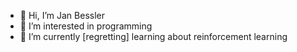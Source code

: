 - 👋 Hi, I’m Jan Bessler
- 👀 I’m interested in programming
- 🌱 I’m currently [regretting] learning about reinforcement learning

<!---
Jaybee18/Jaybee18 is a ✨ special ✨ repository because its `README.md` (this file) appears on your GitHub profile.
You can click the Preview link to take a look at your changes.
--->
